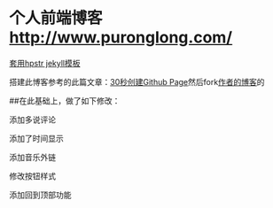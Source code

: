 # 个人前端博客 http://www.puronglong.com/

<a href="https://github.com/hacke2/hpstr-jekyll-theme" >套用hpstr jekyll模板</a>

搭建此博客参考的此篇文章：[30秒创建Github Page](http://www.hacke2.cn/create-github-page/)然后fork[作者的博客](https://github.com/hacke2/hacke2.github.io)的


##在此基础上，做了如下修改：

添加多说评论

添加了时间显示

添加音乐外链

修改按钮样式

添加回到顶部功能